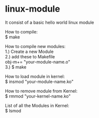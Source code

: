 # linux-module
It consist of a basic hello world linux module

How to compile:  <br />
$ make 

How to compile new modules: <br />
1.) Create a new Module  <br />
2.) add these to Makefile  <br />
obj-m+= "your-module-name.o"  <br />
3.) $ make

How to load module in kernel:  <br />
$ insmod "your-module-name.ko"

How to remove module from Kernel:  <br />
$ rmmod "your-kernel-name.ko"

List of all the Modules in Kernel:  <br />
$ lsmod

